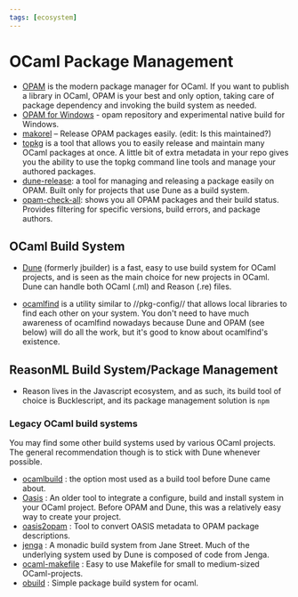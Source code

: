 ```yaml
---
tags: [ecosystem]
---
```


# OCaml Package Management

* [OPAM](http://opam.ocaml.org/)  is the modern package manager for OCaml. If you want to publish a library in OCaml, OPAM is your best and only option, taking care of package dependency and invoking the build system as needed.
* [OPAM for Windows](https://fdopen.github.io/opam-repository-mingw)  - opam repository and experimental native build for Windows.
* [makorel](https://github.com/sagotch/makorel)  – Release OPAM packages easily. (edit: Is this maintained?)
* [topkg](https://github.com/dbuenzli/topkg)  is a tool that allows you to easily release and maintain many OCaml packages at once. A little bit of extra metadata in your repo gives you the ability to use the topkg command line tools and manage your authored packages.
* [dune-release](https://github.com/samoht/dune-release): a tool for managing and releasing a package easily on OPAM. Built only for projects that use Dune as a build system.
* [opam-check-all](http://check.ocamllabs.io/): shows you all OPAM packages and their build status. Provides filtering for specific versions, build errors, and package authors.

## OCaml Build System

* [Dune](https://github.com/ocaml/dune)  (formerly jbuilder) is a fast, easy to use build system for OCaml projects, and is seen as the main choice for new projects in OCaml. Dune can handle both OCaml (.ml) and Reason (.re) files.

* [ocamlfind](http://projects.camlcity.org/projects/findlib.html)  is a utility similar to //pkg-config// that allows local libraries to find each other on your system. You don't need to have much awareness of ocamlfind nowadays because Dune and OPAM (see below) will do all the work, but it's good to know about ocamlfind's existence.

## ReasonML Build System/Package Management

* Reason lives in the Javascript ecosystem, and as such, its build tool of choice is Bucklescript, and its package management solution is `npm`

### Legacy OCaml build systems

You may find some other build systems used by various OCaml projects. The general recommendation though is to stick with Dune whenever possible.

* [ocamlbuild](http://ocaml.org/learn/tutorials/ocamlbuild/) : the option most used as a build tool before Dune came about.
* [Oasis](http://oasis.forge.ocamlcore.org/) : An older tool to integrate a configure, build and install system in your OCaml project.  Before OPAM and Dune, this was a relatively easy way to create your project.
* [oasis2opam](https://github.com/ocaml/oasis2opam) : Tool to convert OASIS metadata to OPAM package descriptions.
* [jenga](https://github.com/janestreet/jenga) : A monadic build system from Jane Street. Much of the underlying system used by Dune is composed of code from Jenga.
* [ocaml-makefile](https://github.com/mmottl/ocaml-makefile) : Easy to use Makefile for small to medium-sized OCaml-projects.
* [obuild](https://github.com/ocaml-obuild/obuild) : Simple package build system for ocaml.
